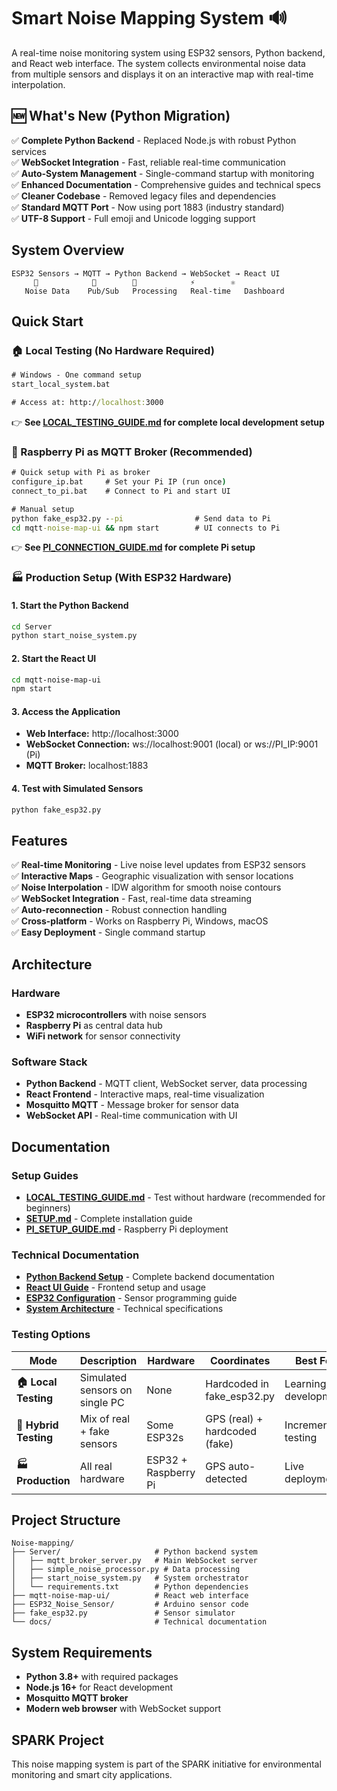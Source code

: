# Smart Noise Mapping System 🔊

A real-time noise monitoring system using ESP32 sensors, Python backend, and React web interface. The system collects environmental noise data from multiple sensors and displays it on an interactive map with real-time interpolation.

## 🆕 What's New (Python Migration)

✅ **Complete Python Backend** - Replaced Node.js with robust Python services  
✅ **WebSocket Integration** - Fast, reliable real-time communication  
✅ **Auto-System Management** - Single-command startup with monitoring  
✅ **Enhanced Documentation** - Comprehensive guides and technical specs  
✅ **Cleaner Codebase** - Removed legacy files and dependencies  
✅ **Standard MQTT Port** - Now using port 1883 (industry standard)  
✅ **UTF-8 Support** - Full emoji and Unicode logging support  

## System Overview

```
ESP32 Sensors → MQTT → Python Backend → WebSocket → React UI
     📡            🔌        🐍            ⚡        ⚛️
   Noise Data    Pub/Sub   Processing   Real-time   Dashboard
```

## Quick Start

### 🏠 Local Testing (No Hardware Required)
```cmd
# Windows - One command setup
start_local_system.bat

# Access at: http://localhost:3000
```
👉 **See [LOCAL_TESTING_GUIDE.md](LOCAL_TESTING_GUIDE.md) for complete local development setup**

### 🥧 Raspberry Pi as MQTT Broker (Recommended)
```cmd
# Quick setup with Pi as broker
configure_ip.bat     # Set your Pi IP (run once)
connect_to_pi.bat    # Connect to Pi and start UI

# Manual setup
python fake_esp32.py --pi                # Send data to Pi
cd mqtt-noise-map-ui && npm start        # UI connects to Pi
```
👉 **See [PI_CONNECTION_GUIDE.md](PI_CONNECTION_GUIDE.md) for complete Pi setup**

### 🏭 Production Setup (With ESP32 Hardware)

#### 1. Start the Python Backend
```bash
cd Server
python start_noise_system.py
```

#### 2. Start the React UI
```bash
cd mqtt-noise-map-ui
npm start
```

#### 3. Access the Application
- **Web Interface:** http://localhost:3000
- **WebSocket Connection:** ws://localhost:9001 (local) or ws://PI_IP:9001 (Pi)
- **MQTT Broker:** localhost:1883

#### 4. Test with Simulated Sensors
```bash
python fake_esp32.py
```

## Features

✅ **Real-time Monitoring** - Live noise level updates from ESP32 sensors  
✅ **Interactive Maps** - Geographic visualization with sensor locations  
✅ **Noise Interpolation** - IDW algorithm for smooth noise contours  
✅ **WebSocket Integration** - Fast, real-time data streaming  
✅ **Auto-reconnection** - Robust connection handling  
✅ **Cross-platform** - Works on Raspberry Pi, Windows, macOS  
✅ **Easy Deployment** - Single command startup  

## Architecture

### Hardware
- **ESP32 microcontrollers** with noise sensors
- **Raspberry Pi** as central data hub
- **WiFi network** for sensor connectivity

### Software Stack
- **Python Backend** - MQTT client, WebSocket server, data processing
- **React Frontend** - Interactive maps, real-time visualization
- **Mosquitto MQTT** - Message broker for sensor data
- **WebSocket API** - Real-time communication with UI

## Documentation

### Setup Guides
- **[LOCAL_TESTING_GUIDE.md](LOCAL_TESTING_GUIDE.md)** - Test without hardware (recommended for beginners)
- **[SETUP.md](SETUP.md)** - Complete installation guide
- **[PI_SETUP_GUIDE.md](PI_SETUP_GUIDE.md)** - Raspberry Pi deployment

### Technical Documentation  
- **[Python Backend Setup](Server/README.md)** - Complete backend documentation
- **[React UI Guide](mqtt-noise-map-ui/README.md)** - Frontend setup and usage
- **[ESP32 Configuration](ESP32_Noise_Sensor/)** - Sensor programming guide
- **[System Architecture](docs/protocol.md)** - Technical specifications

### Testing Options

| Mode | Description | Hardware | Coordinates | Best For |
|------|-------------|----------|-------------|----------|
| **🏠 Local Testing** | Simulated sensors on single PC | None | Hardcoded in fake_esp32.py | Learning, development |
| **🧪 Hybrid Testing** | Mix of real + fake sensors | Some ESP32s | GPS (real) + hardcoded (fake) | Incremental testing |
| **🏭 Production** | All real hardware | ESP32 + Raspberry Pi | GPS auto-detected | Live deployment |

## Project Structure

```
Noise-mapping/
├── Server/                     # Python backend system
│   ├── mqtt_broker_server.py   # Main WebSocket server
│   ├── simple_noise_processor.py # Data processing
│   ├── start_noise_system.py   # System orchestrator
│   └── requirements.txt        # Python dependencies
├── mqtt-noise-map-ui/          # React web interface
├── ESP32_Noise_Sensor/         # Arduino sensor code
├── fake_esp32.py               # Sensor simulator
└── docs/                       # Technical documentation
```

## System Requirements

- **Python 3.8+** with required packages
- **Node.js 16+** for React development
- **Mosquitto MQTT broker**
- **Modern web browser** with WebSocket support

## SPARK Project

This noise mapping system is part of the SPARK initiative for environmental monitoring and smart city applications.
